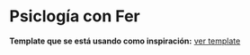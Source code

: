 # Psiclogía con Fer

**Template que se está usando como inspiración:** [ver template](https://www.elegantthemes.com/layouts/health-fitness/psychology-about-page/live-demo)

